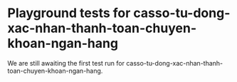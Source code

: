 # Playground tests for casso-tu-dong-xac-nhan-thanh-toan-chuyen-khoan-ngan-hang
We are still awaiting the first test run for casso-tu-dong-xac-nhan-thanh-toan-chuyen-khoan-ngan-hang.
